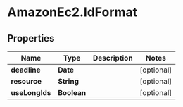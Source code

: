 # AmazonEc2.IdFormat

## Properties

Name | Type | Description | Notes
------------ | ------------- | ------------- | -------------
**deadline** | **Date** |  | [optional] 
**resource** | **String** |  | [optional] 
**useLongIds** | **Boolean** |  | [optional] 


